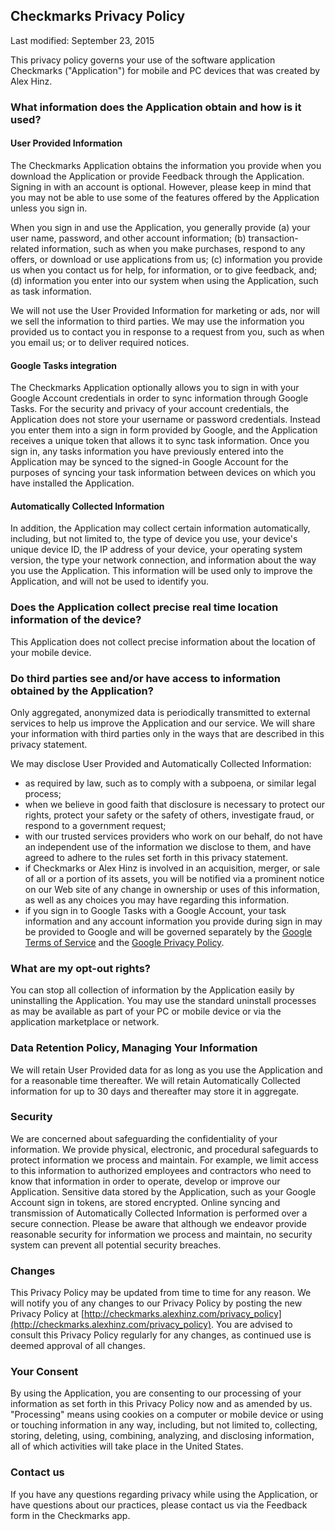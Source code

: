 ## Checkmarks Privacy Policy

Last modified: September 23, 2015

This privacy policy governs your use of the software application Checkmarks ("Application") for mobile and PC devices that was created by Alex Hinz.


### What information does the Application obtain and how is it used?

#### User Provided Information

The Checkmarks Application obtains the information you provide when you download the Application or provide Feedback through the Application. Signing in with an account is optional. However, please keep in mind that you may not be able to use some of the features offered by the Application unless you sign in.

When you sign in and use the Application, you generally provide (a) your user name, password, and other account information; (b) transaction-related information, such as when you make purchases, respond to any offers, or download or use applications from us; (c) information you provide us when you contact us for help, for information, or to give feedback, and; (d) information you enter into our system when using the Application, such as task information.

We will not use the User Provided Information for marketing or ads, nor will we sell the information to third parties. We may use the information you provided us to contact you in response to a request from you, such as when you email us; or to deliver required notices.

#### Google Tasks integration

The Checkmarks Application optionally allows you to sign in with your Google Account credentials in order to sync information through Google Tasks. For the security and privacy of your account credentials, the Application does not store your username or password credentials. Instead you enter them into a sign in form provided by Google, and the Application receives a unique token that allows it to sync task information. Once you sign in, any tasks information you have previously entered into the Application may be synced to the signed-in Google Account for the purposes of syncing your task information between devices on which you have installed the Application.

#### Automatically Collected Information

In addition, the Application may collect certain information automatically, including, but not limited to, the type of device you use, your device's unique device ID, the IP address of your device, your operating system version, the type your network connection, and information about the way you use the Application. This information will be used only to improve the Application, and will not be used to identify you.


### Does the Application collect precise real time location information of the device?

This Application does not collect precise information about the location of your mobile device.


### Do third parties see and/or have access to information obtained by the Application?

Only aggregated, anonymized data is periodically transmitted to external services to help us improve the Application and our service. We will share your information with third parties only in the ways that are described in this privacy statement.

We may disclose User Provided and Automatically Collected Information:

- as required by law, such as to comply with a subpoena, or similar legal process;
- when we believe in good faith that disclosure is necessary to protect our rights, protect your safety or the safety of others, investigate fraud, or respond to a government request;
- with our trusted services providers who work on our behalf, do not have an independent use of the information we disclose to them, and have agreed to adhere to the rules set forth in this privacy statement.
- if Checkmarks or Alex Hinz is involved in an acquisition, merger, or sale of all or a portion of its assets, you will be notified via a prominent notice on our Web site of any change in ownership or uses of this information, as well as any choices you may have regarding this information.
- if you sign in to Google Tasks with a Google Account, your task information and any account information you provide during sign in may be provided to Google and will be governed separately by the [Google Terms of Service](https://www.google.com/intl/en/policies/terms/) and the [Google Privacy Policy](https://www.google.com/intl/en/policies/privacy/).


### What are my opt-out rights?

You can stop all collection of information by the Application easily by uninstalling the Application. You may use the standard uninstall processes as may be available as part of your PC or mobile device or via the application marketplace or network.


### Data Retention Policy, Managing Your Information

We will retain User Provided data for as long as you use the Application and for a reasonable time thereafter. We will retain Automatically Collected information for up to 30 days and thereafter may store it in aggregate.


### Security

We are concerned about safeguarding the confidentiality of your information. We provide physical, electronic, and procedural safeguards to protect information we process and maintain. For example, we limit access to this information to authorized employees and contractors who need to know that information in order to operate, develop or improve our Application. Sensitive data stored by the Application, such as your Google Account sign in tokens, are stored encrypted. Online syncing and transmission of Automatically Collected Information is performed over a secure connection. Please be aware that although we endeavor provide reasonable security for information we process and maintain, no security system can prevent all potential security breaches.


### Changes

This Privacy Policy may be updated from time to time for any reason. We will notify you of any changes to our Privacy Policy by posting the new Privacy Policy at [http://checkmarks.alexhinz.com/privacy_policy](http://checkmarks.alexhinz.com/privacy_policy). You are advised to consult this Privacy Policy regularly for any changes, as continued use is deemed approval of all changes.


### Your Consent

By using the Application, you are consenting to our processing of your information as set forth in this Privacy Policy now and as amended by us. "Processing" means using cookies on a computer or mobile device or using or touching information in any way, including, but not limited to, collecting, storing, deleting, using, combining, analyzing, and disclosing information, all of which activities will take place in the United States.


### Contact us

If you have any questions regarding privacy while using the Application, or have questions about our practices, please contact us via the Feedback form in the Checkmarks app.
